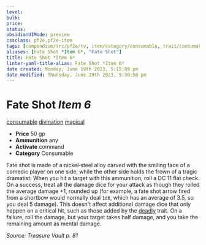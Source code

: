 ```yaml
---
level:
bulk:
price:
status:
obsidianUIMode: preview
cssclass: pf2e,pf2e-item
tags: [compendium/src/pf2e/tv, item/category/consumable, trait/consumable, trait/divination, trait/magical]
aliases: [Fate Shot *Item 6*, "Fate Shot"]
title: Fate Shot *Item 6*
linter-yaml-title-alias: Fate Shot *Item 6*
date created: Monday, June 19th 2023, 5:15:09 pm
date modified: Thursday, June 29th 2023, 5:30:58 pm
---
```


# Fate Shot *Item 6*

[consumable](rules/traits/consumable.md) [divination](rules/traits/divination.md) [magical](rules/traits/magical.md)  

- **Price** 50 gp
- **Ammunition** any
- **Activate** command
- **Category** Consumable

Fate shot is made of a nickel‑steel alloy carved with the smiling face of a comedic player on one side, while the other side holds the frown of a tragic dramatist. When you hit a target with this ammunition, roll a DC 11 flat check. On a success, treat all the damage dice for your attack as though they rolled the average damage +1, rounded up (for example, a fate shot arrow fired from a shortbow would normally deal `1d6`, which has an average of 3.5, so you deal 5 damage). This doesn't affect additional damage dice that only happen on a critical hit, such as those added by the [deadly](rules/traits/deadly.md) trait. On a failure, roll the damage, but your target takes half damage, and you take the remaining amount as mental damage.

*Source: Treasure Vault p. 81*
